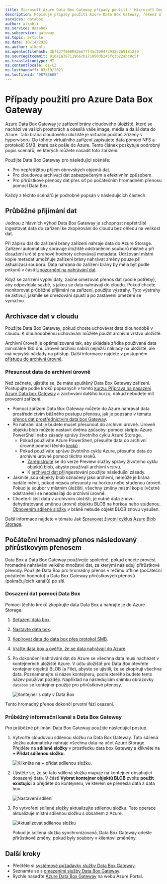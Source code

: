 ```yaml
---
title: Microsoft Azure Data Box Gateway případy použití | Microsoft Docs
description: Popisuje případy použití Azure Data Box Gateway, řešení úložiště virtuálního zařízení, které umožňuje přenos dat do Azure.
services: databox
author: alkohli
ms.service: databox
ms.subservice: gateway
ms.topic: article
ms.date: 10/14/2020
ms.author: alkohli
ms.openlocfilehash: 3bf137f968082e677f45c20947793232b9181220
ms.sourcegitcommit: 910a1a38711966cb171050db245fc3b22abc8c5f
ms.translationtype: MT
ms.contentlocale: cs-CZ
ms.lasthandoff: 03/19/2021
ms.locfileid: "98786608"
---
```

# <a name="use-cases-for-azure-data-box-gateway"></a>Případy použití pro Azure Data Box Gateway

Azure Data Box Gateway je zařízení brány cloudového úložiště, které se nachází ve vašich prostorách a odesílá vaše image, média a další data do Azure. Tato brána cloudového úložiště je virtuální počítač zřízený v hypervisoru. Do tohoto virtuálního zařízení zapisujete data pomocí NFS a protokolů SMB, které pak pošle do Azure. Tento článek poskytuje podrobný popis scénářů, ve kterých můžete nasadit toto zařízení.

Použijte Data Box Gateway pro následující scénáře:

- Pro nepřetržitou příjem obrovských objemů dat.
- Pro cloudovou archivaci dat zabezpečeným a efektivním způsobem.
- Pro přírůstkové přenosy dat přes síť po počátečním hromadném přenosu pomocí Data Box.

Každý z těchto scénářů je podrobně popsán v následujících částech.


## <a name="continuous-data-ingestion"></a>Průběžné přijímání dat

Jednou z hlavních výhod Data Box Gateway je schopnost nepřetržitě ingestovat data do zařízení ke zkopírování do cloudu bez ohledu na velikost dat.

Při zápisu dat do zařízení brány zařízení nahraje data do Azure Storage. Zařízení automaticky spravuje úložiště odstraněním souborů místně a při dosažení určité prahové hodnoty uchovávají metadata. Udržování místní kopie metadat umožňuje zařízení brány nahrávat změny pouze při aktualizaci souboru. Data nahraná do zařízení brány by měla být podle pokynů v části [Upozornění na nahrávání dat](data-box-gateway-limits.md#data-upload-caveats).

Když se zařízení vyplní daty, začne omezovat přenos dat (podle potřeby), aby odpovídala sazbě, s jakou se data nahrávají do cloudu. Pokud chcete monitorovat průběžné přijímání na zařízení, použijte výstrahy. Tyto výstrahy se aktivují, jakmile se omezování spustí a po zastavení omezení se vymažou.

## <a name="cloud-archival-of-data"></a>Archivace dat v cloudu

Použijte Data Box Gateway, pokud chcete uchovávat data dlouhodobě v cloudu. K dlouhodobému uchovávání můžete použít archivní vrstvu úložiště.

Archivní úroveň je optimalizovaná tak, aby ukládala zřídka používaná data minimálně 180 dní. Úroveň archivu nabízí nejnižší náklady na úložiště, ale má nejvyšší náklady na přístup. Další informace najdete v postupném [přístupu do archivní úrovně](../storage/blobs/storage-blob-storage-tiers.md#archive-access-tier).

### <a name="move-data-to-the-archive-tier"></a>Přesunout data do archivní úrovně

Než začnete, ujistěte se, že máte spuštěný Data Box Gateway zařízení. Postupujte podle kroků popsaných v tomto [kurzu: Příprava na nasazení Azure Data box Gateway](data-box-gateway-deploy-prep.md) a zachování dalšího kurzu, dokud nebudete mít provozní zařízení.

- Pomocí zařízení Data Box Gateway můžete do Azure nahrávat data prostřednictvím běžného postupu přenosu, jak je popsáno v tématu [přenos dat prostřednictvím data box Gateway](data-box-gateway-deploy-add-shares.md).
- Po nahrání dat je budete muset přesunout do archivní úrovně. Úroveň objektu blob můžete nastavit dvěma způsoby: pomocí skriptu Azure PowerShell nebo zásady správy životního cyklu Azure Storage.  
    - Pokud používáte Azure PowerShell, přesuňte data do archivní úrovně pomocí těchto [kroků](../databox/data-box-how-to-set-data-tier.md#use-azure-powershell-to-set-the-blob-tier) .
    - Pokud používáte správu životního cyklu Azure, přesuňte data do archivní úrovně pomocí těchto kroků.
        - [Zaregistrujte](../storage/blobs/storage-lifecycle-management-concepts.md) se do verze Preview služby správy životního cyklu objektů blob, abyste používali archivní vrstvu.
        - K [archivaci dat při](../storage/blobs/storage-lifecycle-management-concepts.md#archive-data-after-ingest)ingestování použijte následující zásady.
- Jakmile jsou objekty blob označeny jako archivní, nemůže je brána nadále měnit, pokud nejsou přesunuty na horkou nebo studenou úroveň. Pokud je soubor v místním úložišti, všechny změny místní kopie (včetně odstranění) se neodesílají do archivní úrovně.
- Chcete-li číst data v archivním úložišti, je nutné data znovu dehydratované změnou úrovně objektu BLOB na horkou nebo studenou. [Obnovením sdílené složky](data-box-gateway-manage-shares.md#refresh-shares) v bráně nebude objekt BLOB znovu vysušen.

Další informace najdete v tématu Jak [Spravovat životní cyklus Azure Blob Storage](../storage/blobs/storage-lifecycle-management-concepts.md).

## <a name="initial-bulk-transfer-followed-by-incremental-transfer"></a>Počáteční hromadný přenos následovaný přírůstkovým přenosem

Data Box a Data Box Gateway používejte společně, pokud chcete provést hromadné nahrávání velkého množství dat, za kterými následují přírůstkové převody. Použijte Data Box pro hromadný přenos v režimu offline (počáteční počáteční hodnotu) a Data Box Gateway přírůstkových přenosů (pokračujících kanálů) po síti.

### <a name="seed-the-data-with-data-box"></a>Dosazení dat pomocí Data Box

Pomocí těchto kroků zkopírujte data Data Box a nahrajte je do Azure Storage.

1. [Seřazení data box](../databox/data-box-deploy-ordered.md).
2. [Nastavte data box](../databox/data-box-deploy-set-up.md).
3. [Kopírovat data do data box přes protokol SMB](../databox/data-box-deploy-copy-data.md).
4. [Vraťte data box a ověřte, že se data nahrávají do Azure](../databox/data-box-deploy-picked-up.md).
5. Po dokončení nahrávání dat do Azure se všechna data musí nacházet v kontejnerech úložiště Azure. V účtu úložiště pro Data Box otevřete kontejner objektů BLOB (a File), abyste se ujistili, že se zkopírují všechna data. Poznamenejte si název kontejneru, podle kterého budete tento název používat později. Například na následujícím snímku obrazovky `databox` se kontejner použije pro přírůstkové přenosy.

    ![Kontejner s daty v Data Box](media/data-box-gateway-use-cases/data-container.png)

Tento hromadný přenos dokončí prvotní fázi osazení.

### <a name="ongoing-feed-with-data-box-gateway"></a>Průběžný informační kanál s Data Box Gateway

Pro průběžné přijímání Data Box Gateway použijte následující postup. 

1. Vytvořte cloudovou sdílenou složku na Data Box Gateway. Tato sdílená složka automaticky nahraje všechna data na účet Azure Storage. Přejděte na **sdílené složky** v prostředku data box Gateway a klikněte na **+ Přidat sdílenou složku**.

    ![Klikněte na + přidat sdílenou složku.](media/data-box-gateway-use-cases/add-share.png)

2. Ujistěte se, že se tato sdílená složka mapuje na kontejner obsahující dosazený data. V části **Vybrat kontejner objektů BLOB** zvolte **použít existující** a přejděte do kontejneru, ve kterém se přenesla data z data box.

    ![Nastavení sdílení](media/data-box-gateway-use-cases/share-settings-select-existing-container.png)

3. Po vytvoření sdílené složky aktualizujte sdílenou složku. Tato operace aktualizuje místní sdílenou složku s obsahem z Azure.

    ![Aktualizovat sdílenou složku](media/data-box-gateway-use-cases/refresh-share.png)

    Pokud je sdílená složka synchronizovaná, Data Box Gateway odešle přírůstkové změny, pokud byly soubory v klientovi změněny.

## <a name="next-steps"></a>Další kroky

- Přečtěte si [systémové požadavky služby Data Box Gateway](data-box-gateway-system-requirements.md).
- Seznamte se s [omezeními služby Data Box Gateway](data-box-gateway-limits.md).
- Rychle nasaďte [Azure Data Box Gateway](data-box-gateway-deploy-prep.md) na webu Azure Portal.
